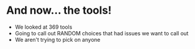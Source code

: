 <!SLIDE>

# And now... the tools!

<!SLIDE bullets >

* We looked at 369 tools
* Going to call out RANDOM choices that had issues we want to call out
* We aren't trying to pick on anyone

